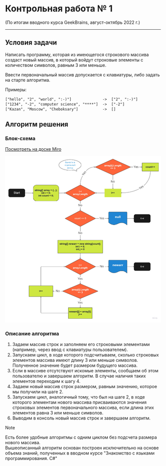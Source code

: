 # Контрольная работа № 1

(По итогам вводного курса GeekBrains, август-октябрь 2022 г.)
___

## Условия задачи

Написать программу, которая из имеющегося строкового массива создаст новый массив, в который войдут строковые элементы с количеством символов, равным 3 или меньше.

Ввести первоначальный массив допускается с клавиатуры, либо задать на старте алгоритма.  

Примеры:  

```
["hello", "2", "world", ":-)"]              ->  ["2", ":-)"]  
["1234", "-2", "computer science", "****"]  ->  ["-2"]
["Kazan", "Moscow", "Cheboksary"]           ->  []
```

## Алгоритм решения

### Блок-схема

[Посмотреть на доске Miro](https://miro.com/app/board/uXjVPOwN4AI=/?share_link_id=50879651006)

![flowchart](flowchart.jpg)

### Описание алгоритма  

1. Задаем массив строк и заполняем его строковыми элементами (например, через ввод с клавиатуры пользователем).  
2. Запускаем цикл, в ходе которого подсчитываем, сколько строковых элементов массива имеют длину 3 или меньше символов. Полученное значение будет размером будущего массива.  
3. Если в массиве отсутствуют искомые элементы, сообщаем об этом пользователю и завершаем алгоритм. В случае наличия таких элементов переходим к шагу 4.  
4. Задаем новый массив строк размером, равным значению, которое мы получили на шаге 2.  
5. Запускаем цикл, аналогичный тому, что был на шаге 2, в ходе которого элементам нового массива присваиваются значения строковых элементов первоначального массива, если длина этих элементов равна 3 или меньше символов.
6. Выводим в консоль новый массив строк и завершаем алгоритм.

> [!NOTE]
> Есть более удобные алгоритмы с одним циклом без подсчета размера нового массива.  
Вышеописанный алгоритм основан построен исключительно на основе объема знаний, полученных в вводном курсе "Знакомство с языками программирования. C#"
